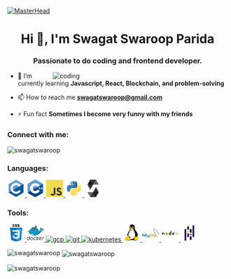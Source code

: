[![MasterHead](https://camo.githubusercontent.com/ba9f3bd30647e352a3f5e1e45eb45c6ec7bad6155cd16aaedf4a426738da0ca5/68747470733a2f2f696e646f616e616c79746963612e636f6d2f7374617469632f696d616765732f62616e6e6572722e676966)](https://ankitsingh.io)

<h1 align="center">Hi 👋, I'm Swagat Swaroop Parida</h1>
<h3 align="center">Passionate to do coding and frontend developer.</h3>
<img align="right" alt="coding" width="400" src="https://www.lambdatest.com/resources/images/ezgif.com-gif-maker-16.gif">

- 🌱 I’m currently learning **Javascript, React, Blockchain, and problem-solving**

- 📫 How to reach me **swagatswaroop@gmail.com**

- ⚡ Fun fact **Sometimes I become very funny with my friends**

<h3 align="left">Connect with me:</h3>
<p align="left"> <img src="https://komarev.com/ghpvc/?username=swagatswaroop&label=Profile%20views&color=0e75b6&style=flat" alt="swagatswaroop" /> </p>

<h3 align="left">Languages:</h3>
<p align="left">
  <!-- Languages -->
  <a href="https://www.cprogramming.com/" target="_blank" rel="noreferrer"> <img src="https://raw.githubusercontent.com/devicons/devicon/master/icons/c/c-original.svg" alt="c" width="40" height="40"/> </a>
  <a href="https://www.w3schools.com/cpp/" target="_blank" rel="noreferrer"> <img src="https://raw.githubusercontent.com/devicons/devicon/master/icons/cplusplus/cplusplus-original.svg" alt="cplusplus" width="40" height="40"/> </a>
  <a href="https://developer.mozilla.org/en-US/docs/Web/JavaScript" target="_blank" rel="noreferrer"> <img src="https://raw.githubusercontent.com/devicons/devicon/master/icons/javascript/javascript-original.svg" alt="javascript" width="40" height="40"/> </a>
  <a href="https://www.python.org" target="_blank" rel="noreferrer"> <img src="https://raw.githubusercontent.com/devicons/devicon/master/icons/python/python-original.svg" alt="python" width="40" height="40"/> </a>
  <a href="https://soliditylang.org" target="_blank" rel="noreferrer" styles="background-color:white;"><img src="https://raw.githubusercontent.com/devicons/devicon/master/icons/solidity/solidity-original.svg" alt="solidity" width="40" height="40"/></a>

  <!-- Tools -->
  <h3 align="left">Tools:</h3>
  <a href="https://www.w3schools.com/css/" target="_blank" rel="noreferrer"> <img src="https://raw.githubusercontent.com/devicons/devicon/master/icons/css3/css3-original-wordmark.svg" alt="css3" width="40" height="40"/> </a>
  <a href="https://www.docker.com/" target="_blank" rel="noreferrer"> <img src="https://raw.githubusercontent.com/devicons/devicon/master/icons/docker/docker-original-wordmark.svg" alt="docker" width="40" height="40"/> </a>
  <a href="https://cloud.google.com" target="_blank" rel="noreferrer"> <img src="https://www.vectorlogo.zone/logos/google_cloud/google_cloud-icon.svg" alt="gcp" width="40" height="40"/> </a>
  <a href="https://git-scm.com/" target="_blank" rel="noreferrer"> <img src="https://www.vectorlogo.zone/logos/git-scm/git-scm-icon.svg" alt="git" width="40" height="40"/> </a>
  <a href="https://kubernetes.io" target="_blank" rel="noreferrer"> <img src="https://www.vectorlogo.zone/logos/kubernetes/kubernetes-icon.svg" alt="kubernetes" width="40" height="40"/> </a>
  <a href="https://www.linux.org/" target="_blank" rel="noreferrer"> <img src="https://raw.githubusercontent.com/devicons/devicon/master/icons/linux/linux-original.svg" alt="linux" width="40" height="40"/> </a>
  <a href="https://www.mysql.com/" target="_blank" rel="noreferrer"> <img src="https://raw.githubusercontent.com/devicons/devicon/master/icons/mysql/mysql-original-wordmark.svg" alt="mysql" width="40" height="40"/> </a>
  <a href="https://nodejs.org" target="_blank" rel="noreferrer"> <img src="https://raw.githubusercontent.com/devicons/devicon/master/icons/nodejs/nodejs-original-wordmark.svg" alt="nodejs" width="40" height="40"/> </a>
  <a href="https://pandas.pydata.org/" target="_blank" rel="noreferrer"> <img src="https://raw.githubusercontent.com/devicons/devicon/2ae2a900d2f041da66e950e4d48052658d850630/icons/pandas/pandas-original.svg" alt="pandas" width="40" height="40"/> </a>
</p>



<p><img align="left" src="https://github-readme-stats.vercel.app/api/top-langs?username=swagatswaroop&show_icons=true&locale=en&layout=compact" alt="swagatswaroop" /></p>

<p>&nbsp;<img align="center" src="https://github-readme-stats.vercel.app/api?username=swagatswaroop&show_icons=true&locale=en" alt="swagatswaroop" /></p>

<p><img align="center" src="https://github-readme-streak-stats.herokuapp.com/?user=swagatswaroop&" alt="swagatswaroop" /></p>
